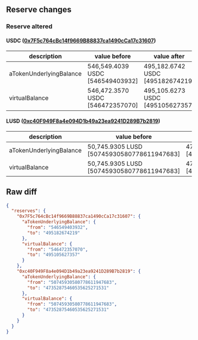 ## Reserve changes

### Reserve altered

#### USDC ([0x7F5c764cBc14f9669B88837ca1490cCa17c31607](https://optimistic.etherscan.io/address/0x7F5c764cBc14f9669B88837ca1490cCa17c31607))

| description | value before | value after |
| --- | --- | --- |
| aTokenUnderlyingBalance | 546,549.4039 USDC [546549403932] | 495,182.6742 USDC [495182674219] |
| virtualBalance | 546,472.3570 USDC [546472357070] | 495,105.6273 USDC [495105627357] |


#### LUSD ([0xc40F949F8a4e094D1b49a23ea9241D289B7b2819](https://optimistic.etherscan.io/address/0xc40F949F8a4e094D1b49a23ea9241D289B7b2819))

| description | value before | value after |
| --- | --- | --- |
| aTokenUnderlyingBalance | 50,745.9305 LUSD [50745930580778611947683] | 47,352.8754 LUSD [47352875460535625271531] |
| virtualBalance | 50,745.9305 LUSD [50745930580778611947683] | 47,352.8754 LUSD [47352875460535625271531] |


## Raw diff

```json
{
  "reserves": {
    "0x7F5c764cBc14f9669B88837ca1490cCa17c31607": {
      "aTokenUnderlyingBalance": {
        "from": "546549403932",
        "to": "495182674219"
      },
      "virtualBalance": {
        "from": "546472357070",
        "to": "495105627357"
      }
    },
    "0xc40F949F8a4e094D1b49a23ea9241D289B7b2819": {
      "aTokenUnderlyingBalance": {
        "from": "50745930580778611947683",
        "to": "47352875460535625271531"
      },
      "virtualBalance": {
        "from": "50745930580778611947683",
        "to": "47352875460535625271531"
      }
    }
  }
}
```